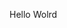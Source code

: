 Hello Wolrd



























































































































































































































































































































































































































































































































































































































































































































































































































































































































































































































































































































































































































































































































































































































































































































































































































































































































































































































































































































































































































































































































































































































































































































































































































































































































































































































































































































































































































































































































































































































































































































































































































































































